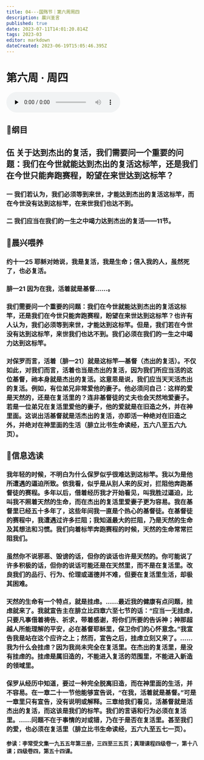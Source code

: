 ```yaml
---
title: 04---国殇节｜第六周周四
description: 晨兴圣言
published: true
date: 2023-07-11T14:01:20.814Z
tags: 2023-03
editor: markdown
dateCreated: 2023-06-19T15:05:46.395Z
---
```


# 第六周 · 周四
<audio id="audio" controls="" preload="none">
      <source id="mp3" src="/2023-03/week6/week6day4.mp3">
</audio>

## 📖纲目

## 伍	关于达到杰出的复活，我们需要问一个重要的问题：我们在今世就能达到杰出的复活这标竿，还是我们在今世只能奔跑赛程，盼望在来世达到这标竿？

### 一	我们若认为，我们必须等到来世，才能达到杰出的复活这标竿，而在今世没有达到这标竿，在来世我们也达不到。

### 二	我们应当在我们的一生之中竭力达到杰出的复活——11节。

## 📖晨兴喂养

### 约十一25    耶稣对她说，我是复活，我是生命；信入我的人，虽然死了，也必复活。

### 腓一21    因为在我，活着就是基督……。

### 我们需要问一个重要的问题：我们在今世就能达到杰出的复活这标竿，还是我们在今世只能奔跑赛程，盼望在来世达到这标竿？也许有人认为，我们必须等到来世，才能达到这标竿。但是，我们若在今世没有达到这标竿，来世我们也达不到。我们必须在我们的一生之中竭力达到这标竿。

### 对保罗而言，活着〔腓一21〕就是这标竿—基督（杰出的复活）。不仅如此，对我们而言，活着也当是杰出的复活，因为我们所应当活的这位基督，祂本身就是杰出的复活。这意思是说，我们应当天天活杰出的复活。例如，有位弟兄非常爱他的妻子。他必须问自己：这样的爱是天然的，还是在复活里的？连非基督徒的丈夫也会天然地爱妻子。若是一位弟兄在复活里爱他的妻子，他的爱就是在旧造之外，并在神里面。这说出活基督就是活杰出的复活，亦即活一种绝对在旧造之外，并绝对在神里面的生活（腓立比书生命读经，五六八至五六九页）。

## 📖信息选读

### 我年轻的时候，不明白为什么保罗似乎很难达到这标竿。我以为是他所遭遇的逼迫所致。依我看，似乎是从别人来的反对，拦阻他奔跑基督徒的赛程。多年以后，借着经历我才开始看见，叫我胜过逼迫，比叫我不照着天然的生命，而在杰出的复活里爱妻子更为容易。我在基督里已经五十多年了，这些年间我一直是个热心的基督徒。在基督徒的赛程中，我遭遇过许多拦阻；我知道最大的拦阻，乃是天然的生命及其想法和习惯。我们向着标竿奔跑赛程的时候，天然的生命常常拦阻我们。

### 虽然你不说邪恶、毁谤的话，但你的谈话也许是天然的。你可能说了许多积极的话，但你的说话可能还是在天然里，而不是在复活里。改良我们的品行、行为、伦理或道德并不难，但要在复活里生活，却极其困难。

### 天然的生命有一个特点，就是挂虑。……最近我的健康有点问题，挂虑就来了。我就宣告主在腓立比四章六至七节的话：“应当一无挂虑，只要凡事借着祷告、祈求，带着感谢，将你们所要的告诉神；神那超越人所能理解的平安，必在基督耶稣里，保卫你们的心怀意念。”我宣告我是站在这个应许之上；然而，宣告之后，挂虑立刻又来了。……我为什么会挂虑？因为我尚未完全在复活里。在杰出的复活里，是没有挂虑的。挂虑是属旧造的，不能进入复活的范围里，不能进入新造的领域里。

### 保罗从经历中知道，要过一种完全脱离旧造，而在神里面的生活，并不容易。在一章二十一节他能够宣告说，“在我，活着就是基督。”可是一章里只有宣告，没有说明或解释。三章给我们看见，活基督就是活杰出的复活，而这该是我们的标竿。我们的言语和行为必须在复活里。……问题不在于事情的对或错，乃在于是否在复活里。甚至我们的爱，也必须在复活里（腓立比书生命读经，五六九至五七一页）。

**参读：李常受文集一九五五年第三册，三四至三五页；真理课程四级卷一，第十八课；四级卷四，第五十四课。**